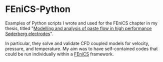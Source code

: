 # FEniCS-Python
Examples of Python scripts I wrote and used for the FEniCS chapter in my thesis, titled "[Modelling and analysis of paste flow in
high performance Søderberg electrodes](https://ora.ox.ac.uk/objects/uuid:fe65fdfa-3765-4df0-a47b-47d499da0086)". 

In particular, they solve and validate CFD coupled models for velocity, pressure, and temperature. My aim was to have self-contained codes that could be run individually within a [FEniCS](https://fenicsproject.org/) framework. 


